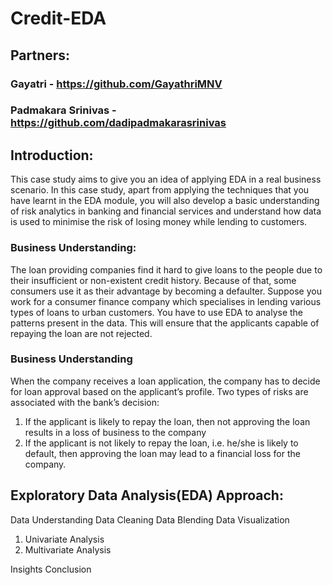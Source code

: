 # Credit-EDA

## Partners:
### Gayatri -  https://github.com/GayathriMNV
### Padmakara Srinivas - https://github.com/dadipadmakarasrinivas


## Introduction:
This case study aims to give you an idea of applying EDA in a real business scenario. In this case study, apart from applying the techniques that you  have learnt in the EDA module, you will also develop a basic understanding of risk analytics in banking and financial services and understand how data  is used to minimise the risk of losing money while lending to customers.

### Business Understanding:
The loan providing companies find it hard to give loans to the people due to their insufficient or non-existent credit history. Because of that, some consumers use it as their advantage by becoming a defaulter. Suppose you work for a consumer finance company which specialises in lending various types of loans to urban customers. You have to use EDA  to analyse the patterns present in the data. This will ensure that the applicants capable of repaying the loan are not rejected.

### Business Understanding 
When the company receives a loan application, the company has to decide for loan approval based on the applicant’s profile. 
Two types of risks are associated with the bank’s decision:
1. If the applicant is likely to repay the loan, then not approving the loan results in a loss of business to the company
2. If the applicant is not likely to repay the loan, i.e. he/she is likely to default, then approving the loan may lead to a financial loss for the company.

## Exploratory Data Analysis(EDA) Approach:
Data Understanding
Data Cleaning
Data Blending
Data Visualization 
   1. Univariate Analysis
   2. Multivariate Analysis


Insights Conclusion
